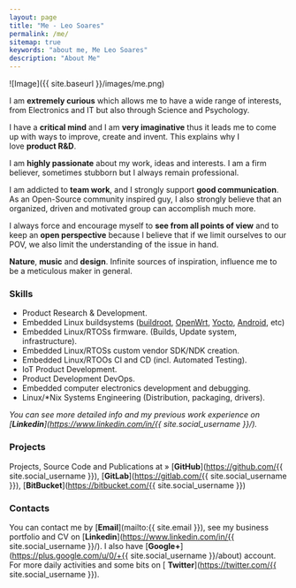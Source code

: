 ```yaml
---
layout: page
title: "Me - Leo Soares"
permalink: /me/
sitemap: true
keywords: "about me, Me Leo Soares"
description: "About Me"
---
```

![Image]({{ site.baseurl }}/images/me.png)

I am **extremely curious** which allows me to have a wide range of interests, from Electronics and IT but also through Science and Psychology.

I have a **critical mind** and I am **very imaginative** thus it leads me to come up with ways to improve, create and invent. This explains why I love **product R&D**.

I am **highly passionate** about my work, ideas and interests. I am a firm believer, sometimes stubborn but I always remain professional.

I am addicted to **team work**, and I strongly support **good communication**. As an Open-Source community inspired guy, I also strongly believe that an organized, driven and motivated group can accomplish much more.

I always force and encourage myself to **see from all points of view** and to keep an **open perspective** because I believe that if we limit ourselves to our POV, we also limit the understanding of the issue in hand.

**Nature**, **music** and **design**. Infinite sources of inspiration, influence me to be a meticulous maker in general.

### Skills

- Product Research & Development.
- Embedded Linux buildsystems ([buildroot](https://buildroot.org), [OpenWrt](https://openwrt.org), [Yocto](https://www.yoctoproject.org), [Android](https://source.android.com), etc)
- Embedded Linux/RTOSs firmware. (Builds, Update system, infrastructure).
- Embedded Linux/RTOSs custom vendor SDK/NDK creation.
- Embedded Linux/RTOOs CI and CD (incl. Automated Testing).
- IoT Product Development.
- Product Development DevOps.
- Embedded computer electronics development and debugging.
- Linux/*Nix Systems Engineering (Distribution, packaging, drivers).


*You can see more detailed info and my previous work experience on [**Linkedin**](https://www.linkedin.com/in/{{  site.social_username }}/).*

### Projects

Projects, Source Code and Publications at »
[**GitHub**](https://github.com/{{  site.social_username }}), [**GitLab**](https://gitlab.com/{{  site.social_username }}), [**BitBucket**](https://bitbucket.com/{{  site.social_username }})


### Contacts

You can contact me by [**Email**](mailto:{{ site.email }}), see my business portfolio and CV on [**Linkedin**](https://www.linkedin.com/in/{{  site.social_username }}/).
I also have [**Google+**](https://plus.google.com/u/0/+{{  site.social_username }}/about) account. For more daily activities and some bits on [ **Twitter**](https://twitter.com/{{  site.social_username }}).

